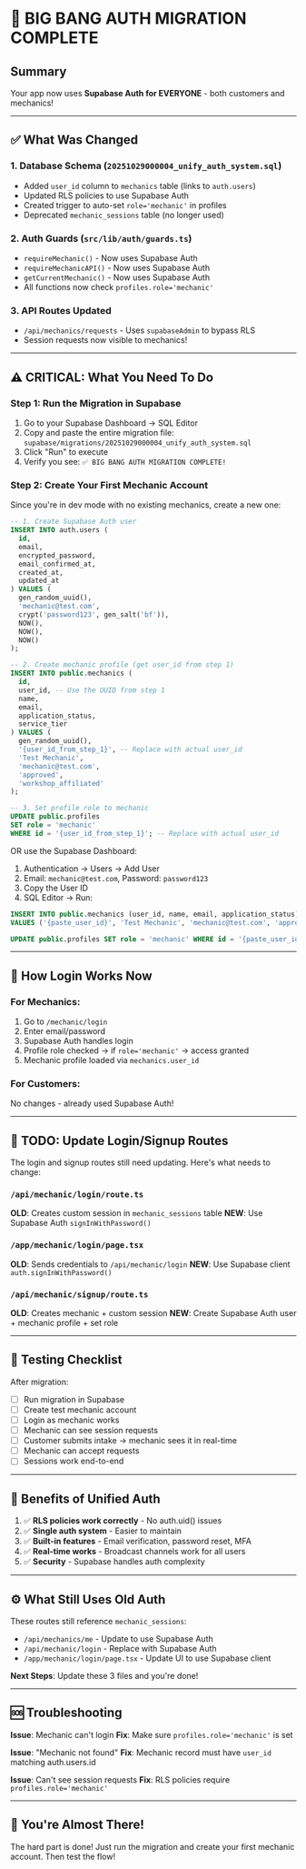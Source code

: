 # 🚀 BIG BANG AUTH MIGRATION COMPLETE

## Summary
Your app now uses **Supabase Auth for EVERYONE** - both customers and mechanics!

---

## ✅ What Was Changed

### 1. Database Schema (`20251029000004_unify_auth_system.sql`)
- Added `user_id` column to `mechanics` table (links to `auth.users`)
- Updated RLS policies to use Supabase Auth
- Created trigger to auto-set `role='mechanic'` in profiles
- Deprecated `mechanic_sessions` table (no longer used)

### 2. Auth Guards (`src/lib/auth/guards.ts`)
- `requireMechanic()` - Now uses Supabase Auth
- `requireMechanicAPI()` - Now uses Supabase Auth
- `getCurrentMechanic()` - Now uses Supabase Auth
- All functions now check `profiles.role='mechanic'`

### 3. API Routes Updated
- `/api/mechanics/requests` - Uses `supabaseAdmin` to bypass RLS
- Session requests now visible to mechanics!

---

## ⚠️ CRITICAL: What You Need To Do

### Step 1: Run the Migration in Supabase

1. Go to your Supabase Dashboard → SQL Editor
2. Copy and paste the entire migration file:
   `supabase/migrations/20251029000004_unify_auth_system.sql`
3. Click "Run" to execute
4. Verify you see: `✅ BIG BANG AUTH MIGRATION COMPLETE!`

### Step 2: Create Your First Mechanic Account

Since you're in dev mode with no existing mechanics, create a new one:

```sql
-- 1. Create Supabase Auth user
INSERT INTO auth.users (
  id,
  email,
  encrypted_password,
  email_confirmed_at,
  created_at,
  updated_at
) VALUES (
  gen_random_uuid(),
  'mechanic@test.com',
  crypt('password123', gen_salt('bf')),
  NOW(),
  NOW(),
  NOW()
);

-- 2. Create mechanic profile (get user_id from step 1)
INSERT INTO public.mechanics (
  id,
  user_id, -- Use the UUID from step 1
  name,
  email,
  application_status,
  service_tier
) VALUES (
  gen_random_uuid(),
  '{user_id_from_step_1}', -- Replace with actual user_id
  'Test Mechanic',
  'mechanic@test.com',
  'approved',
  'workshop_affiliated'
);

-- 3. Set profile role to mechanic
UPDATE public.profiles
SET role = 'mechanic'
WHERE id = '{user_id_from_step_1}'; -- Replace with actual user_id
```

OR use the Supabase Dashboard:
1. Authentication → Users → Add User
2. Email: `mechanic@test.com`, Password: `password123`
3. Copy the User ID
4. SQL Editor → Run:
```sql
INSERT INTO public.mechanics (user_id, name, email, application_status)
VALUES ('{paste_user_id}', 'Test Mechanic', 'mechanic@test.com', 'approved');

UPDATE public.profiles SET role = 'mechanic' WHERE id = '{paste_user_id}';
```

---

## 🔐 How Login Works Now

### For Mechanics:
1. Go to `/mechanic/login`
2. Enter email/password
3. Supabase Auth handles login
4. Profile role checked → if `role='mechanic'` → access granted
5. Mechanic profile loaded via `mechanics.user_id`

### For Customers:
No changes - already used Supabase Auth!

---

## 📝 TODO: Update Login/Signup Routes

The login and signup routes still need updating. Here's what needs to change:

### `/api/mechanic/login/route.ts`
**OLD**: Creates custom session in `mechanic_sessions` table
**NEW**: Use Supabase Auth `signInWithPassword()`

### `/app/mechanic/login/page.tsx`
**OLD**: Sends credentials to `/api/mechanic/login`
**NEW**: Use Supabase client `auth.signInWithPassword()`

### `/api/mechanic/signup/route.ts`
**OLD**: Creates mechanic + custom session
**NEW**: Create Supabase Auth user + mechanic profile + set role

---

## 🧪 Testing Checklist

After migration:
- [ ] Run migration in Supabase
- [ ] Create test mechanic account
- [ ] Login as mechanic works
- [ ] Mechanic can see session requests
- [ ] Customer submits intake → mechanic sees it in real-time
- [ ] Mechanic can accept requests
- [ ] Sessions work end-to-end

---

## 🎯 Benefits of Unified Auth

1. ✅ **RLS policies work correctly** - No auth.uid() issues
2. ✅ **Single auth system** - Easier to maintain
3. ✅ **Built-in features** - Email verification, password reset, MFA
4. ✅ **Real-time works** - Broadcast channels work for all users
5. ✅ **Security** - Supabase handles auth complexity

---

## ⚙️ What Still Uses Old Auth

These routes still reference `mechanic_sessions`:
- `/api/mechanics/me` - Update to use Supabase Auth
- `/api/mechanic/login` - Replace with Supabase Auth
- `/app/mechanic/login/page.tsx` - Update UI to use Supabase client

**Next Steps**: Update these 3 files and you're done!

---

## 🆘 Troubleshooting

**Issue**: Mechanic can't login
**Fix**: Make sure `profiles.role='mechanic'` is set

**Issue**: "Mechanic not found"
**Fix**: Mechanic record must have `user_id` matching auth.users.id

**Issue**: Can't see session requests
**Fix**: RLS policies require `profiles.role='mechanic'`

---

## 🎉 You're Almost There!

The hard part is done! Just run the migration and create your first mechanic account. Then test the flow!
